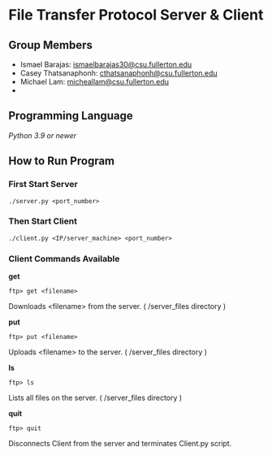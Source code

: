# File Transfer Protocol Server & Client

## Group Members
- Ismael Barajas: ismaelbarajas30@csu.fullerton.edu
- Casey Thatsanaphonh: cthatsanaphonh@csu.fullerton.edu
- Michael Lam: micheallam@csu.fullerton.edu
-

## Programming Language
*Python 3.9 or newer*

## How to Run Program
### First Start Server
```
./server.py <port_number>
```

### Then Start Client
```
./client.py <IP/server_machine> <port_number>
```

### Client Commands Available
**get**

```
ftp> get <filename>
```
Downloads \<filename\> from the server. ( /server_files directory )

**put**

```
ftp> put <filename>
```
Uploads \<filename\> to the server. ( /server_files directory )

**ls**

```
ftp> ls
```
Lists all files on the server. ( /server_files directory )

**quit**

```
ftp> quit
```
Disconnects Client from the server and terminates Client.py script.

